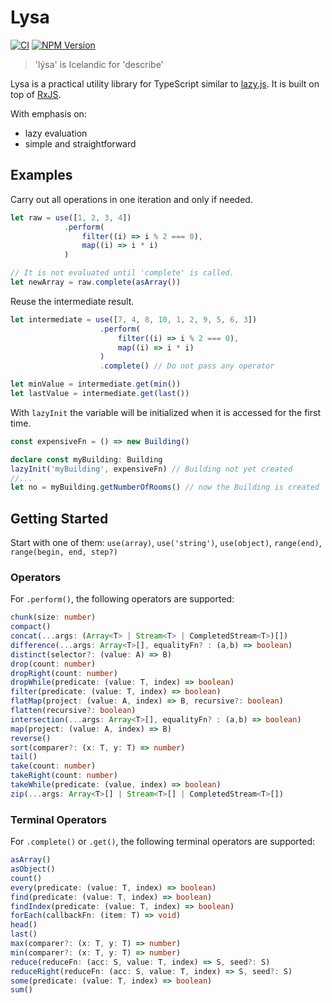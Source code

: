 # Lysa

[![CI](https://github.com/bigaru/lysa/actions/workflows/ci.yml/badge.svg)](https://github.com/bigaru/lysa/actions/workflows/ci.yml) [![NPM Version](https://img.shields.io/npm/v/%40bigaru%2Flysa)](https://www.npmjs.com/package/@bigaru/lysa)

> 'lýsa' is Icelandic for 'describe'

Lysa is a practical utility library for TypeScript similar to [lazy.js](https://github.com/dtao/lazy.js). It is built on top of [RxJS](https://github.com/ReactiveX/rxjs).

With emphasis on:

* lazy evaluation
* simple and straightforward

## Examples

Carry out all operations in one iteration and only if needed.

```ts
let raw = use([1, 2, 3, 4])
            .perform(
                filter((i) => i % 2 === 0),
                map((i) => i * i)
            )

// It is not evaluated until 'complete' is called.
let newArray = raw.complete(asArray())
```

Reuse the intermediate result.

```ts
let intermediate = use([7, 4, 8, 10, 1, 2, 9, 5, 6, 3])
                    .perform(
                        filter((i) => i % 2 === 0),
                        map((i) => i * i)
                    )
                    .complete() // Do not pass any operator

let minValue = intermediate.get(min())
let lastValue = intermediate.get(last())
```

With `lazyInit` the variable will be initialized when it is accessed for the first time.

```ts
const expensiveFn = () => new Building()

declare const myBuilding: Building
lazyInit('myBuilding', expensiveFn) // Building not yet created
//...
let no = myBuilding.getNumberOfRooms() // now the Building is created
```

## Getting Started

Start with one of them:
`use(array)`, `use('string')`, `use(object)`, `range(end)`, `range(begin, end, step?)`

### Operators

For `.perform()`, the following operators are supported:

```ts
chunk(size: number)
compact()
concat(...args: (Array<T> | Stream<T> | CompletedStream<T>)[])
difference(...args: Array<T>[], equalityFn? : (a,b) => boolean)
distinct(selector?: (value: A) => B)
drop(count: number)
dropRight(count: number)
dropWhile(predicate: (value: T, index) => boolean)
filter(predicate: (value: T, index) => boolean)
flatMap(project: (value: A, index) => B, recursive?: boolean)
flatten(recursive?: boolean)
intersection(...args: Array<T>[], equalityFn? : (a,b) => boolean)
map(project: (value: A, index) => B)
reverse()
sort(comparer?: (x: T, y: T) => number)
tail()
take(count: number)
takeRight(count: number)
takeWhile(predicate: (value, index) => boolean)
zip(...args: Array<T>[] | Stream<T>[] | CompletedStream<T>[])
```

### Terminal Operators

For `.complete()` or `.get()`, the following terminal operators are supported:

```ts
asArray()
asObject()
count()
every(predicate: (value: T, index) => boolean)
find(predicate: (value: T, index) => boolean)
findIndex(predicate: (value: T, index) => boolean)
forEach(callbackFn: (item: T) => void)
head()
last()
max(comparer?: (x: T, y: T) => number)
min(comparer?: (x: T, y: T) => number)
reduce(reduceFn: (acc: S, value: T, index) => S, seed?: S)
reduceRight(reduceFn: (acc: S, value: T, index) => S, seed?: S)
some(predicate: (value: T, index) => boolean)
sum()
```
